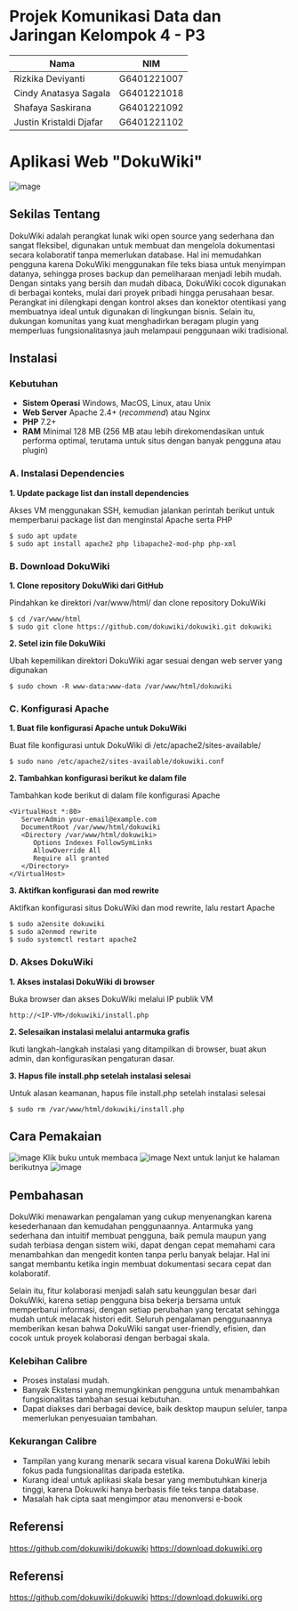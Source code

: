 # Projek Komunikasi Data dan Jaringan Kelompok 4 - P3
|        Nama                  |     NIM      | 
|------------------------------|--------------|
| Rizkika Deviyanti            | G6401221007  | 
| Cindy Anatasya Sagala        | G6401221018  | 
| Shafaya Saskirana            | G6401221092  | 
| Justin Kristaldi Djafar      | G6401221102  | 

# Aplikasi Web "DokuWiki"
![image](https://github.com/user-attachments/assets/7de9be5b-474d-4176-a43d-740b803a9434)

## Sekilas Tentang
DokuWiki adalah perangkat lunak wiki open source yang sederhana dan sangat fleksibel, digunakan untuk membuat dan mengelola dokumentasi secara kolaboratif tanpa memerlukan database. Hal ini memudahkan pengguna karena DokuWiki menggunakan file teks biasa untuk menyimpan datanya, sehingga proses backup dan pemeliharaan menjadi lebih mudah. Dengan sintaks yang bersih dan mudah dibaca, DokuWiki cocok digunakan di berbagai konteks, mulai dari proyek pribadi hingga perusahaan besar. Perangkat ini dilengkapi dengan kontrol akses dan konektor otentikasi yang membuatnya ideal untuk digunakan di lingkungan bisnis. Selain itu, dukungan komunitas yang kuat menghadirkan beragam plugin yang memperluas fungsionalitasnya jauh melampaui penggunaan wiki tradisional.

## Instalasi
### Kebutuhan
- **Sistem Operasi**
Windows, MacOS, Linux, atau Unix
- **Web Server**
Apache 2.4+ (_recommend_) atau Nginx
- **PHP**
7.2+
- **RAM**
Minimal 128 MB (256 MB atau lebih direkomendasikan untuk performa optimal, terutama untuk situs dengan banyak pengguna atau plugin)

### A. Instalasi Dependencies
**1. Update package list dan install dependencies**

Akses VM menggunakan SSH, kemudian jalankan perintah berikut untuk memperbarui package list dan menginstal Apache serta PHP
```
$ sudo apt update
$ sudo apt install apache2 php libapache2-mod-php php-xml
```
### B. Download DokuWiki
**1. Clone repository DokuWiki dari GitHub**

Pindahkan ke direktori /var/www/html/ dan clone repository DokuWiki
```
$ cd /var/www/html
$ sudo git clone https://github.com/dokuwiki/dokuwiki.git dokuwiki
```
**2. Setel izin file DokuWiki**

Ubah kepemilikan direktori DokuWiki agar sesuai dengan web server yang digunakan
```
$ sudo chown -R www-data:www-data /var/www/html/dokuwiki
```
### C. Konfigurasi Apache
**1. Buat file konfigurasi Apache untuk DokuWiki**

Buat file konfigurasi untuk DokuWiki di /etc/apache2/sites-available/
```
$ sudo nano /etc/apache2/sites-available/dokuwiki.conf
```
**2. Tambahkan konfigurasi berikut ke dalam file**

Tambahkan kode berikut di dalam file konfigurasi Apache
```
<VirtualHost *:80>
   ServerAdmin your-email@example.com
   DocumentRoot /var/www/html/dokuwiki
   <Directory /var/www/html/dokuwiki>
      Options Indexes FollowSymLinks
      AllowOverride All
      Require all granted
   </Directory>
</VirtualHost>
```
**3. Aktifkan konfigurasi dan mod rewrite**

Aktifkan konfigurasi situs DokuWiki dan mod rewrite, lalu restart Apache
```
$ sudo a2ensite dokuwiki
$ sudo a2enmod rewrite
$ sudo systemctl restart apache2
```
### D. Akses DokuWiki
**1. Akses instalasi DokuWiki di browser**

Buka browser dan akses DokuWiki melalui IP publik VM
```
http://<IP-VM>/dokuwiki/install.php
```
**2. Selesaikan instalasi melalui antarmuka grafis**

Ikuti langkah-langkah instalasi yang ditampilkan di browser, buat akun admin, dan konfigurasikan pengaturan dasar.

**3. Hapus file install.php setelah instalasi selesai**

Untuk alasan keamanan, hapus file install.php setelah instalasi selesai
```
$ sudo rm /var/www/html/dokuwiki/install.php
```
## Cara Pemakaian
![image](https://github.com/user-attachments/assets/21fb1be5-edaa-4f27-a882-3cd7ead21301)
Klik buku untuk membaca
![image](https://github.com/user-attachments/assets/37316bb3-abe0-4142-b0d2-e5b20d5aac90)
Next untuk lanjut ke halaman berikutnya
![image](https://github.com/user-attachments/assets/28c056fd-3c30-41ff-a8f0-3aaf4553ec38)


## Pembahasan
DokuWiki menawarkan pengalaman yang cukup menyenangkan karena kesederhanaan dan kemudahan penggunaannya. Antarmuka yang sederhana dan intuitif membuat pengguna, baik pemula maupun yang sudah terbiasa dengan sistem wiki, dapat dengan cepat memahami cara menambahkan dan mengedit konten tanpa perlu banyak belajar. Hal ini sangat membantu ketika ingin membuat dokumentasi secara cepat dan kolaboratif. 

Selain itu, fitur kolaborasi menjadi salah satu keunggulan besar dari DokuWiki, karena setiap pengguna bisa bekerja bersama untuk memperbarui informasi, dengan setiap perubahan yang tercatat sehingga mudah untuk melacak histori edit. Seluruh pengalaman penggunaannya memberikan kesan bahwa DokuWiki sangat user-friendly, efisien, dan cocok untuk proyek kolaborasi dengan berbagai skala.

### Kelebihan Calibre
- Proses instalasi mudah. <br>
- Banyak Ekstensi yang memungkinkan pengguna untuk menambahkan fungsionalitas tambahan sesuai kebutuhan. <br>
- Dapat diakses dari berbagai device, baik desktop maupun seluler, tanpa memerlukan penyesuaian tambahan. <br>

### Kekurangan Calibre
- Tampilan yang kurang menarik secara visual karena DokuWiki lebih fokus pada fungsionalitas daripada estetika. <br>
- Kurang ideal untuk aplikasi skala besar yang membutuhkan kinerja tinggi, karena Dokuwiki hanya berbasis file teks tanpa database. <br>
- Masalah hak cipta saat mengimpor atau menonversi e-book<br>

## Referensi
https://github.com/dokuwiki/dokuwiki
https://download.dokuwiki.org

## Referensi
https://github.com/dokuwiki/dokuwiki
https://download.dokuwiki.org
